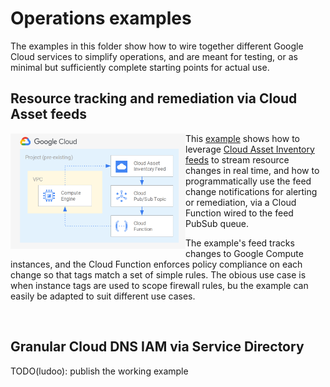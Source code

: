 # Operations examples

The examples in this folder show how to wire together different Google Cloud services to simplify operations, and are meant for testing, or as minimal but sufficiently complete starting points for actual use.

## Resource tracking and remediation via Cloud Asset feeds

<a href="./asset-inventory-feed-remediation" title="Resource tracking and remediation via Cloud Asset feeds"><img src="./asset-inventory-feed-remediation/diagram.png" align="left" width="280px"></a> This [example](./asset-inventory-feed-remediation) shows how to leverage [Cloud Asset Inventory feeds](https://cloud.google.com/asset-inventory/docs/monitoring-asset-changes) to stream resource changes in real time, and how to programmatically use the feed change notifications for alerting or remediation, via a Cloud Function wired to the feed PubSub queue.

The example's feed tracks changes to Google Compute instances, and the Cloud Function enforces policy compliance on each change so that tags match a set of simple rules. The obious use case is when instance tags are used to scope firewall rules, bu the example can easily be adapted to suit different use cases.

<br clear="left">

## Granular Cloud DNS IAM via Service Directory

TODO(ludoo): publish the working example
